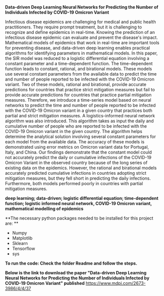 **Data-driven Deep Learning Neural Networks for Predicting the Number of Individuals Infected by COVID-19 Omicron Variant**

Infectious disease epidemics are challenging for medical and public health practitioners. They require prompt treatment, but it is challenging to recognize and define epidemics in real-time. Knowing the prediction of an infectious disease epidemic can evaluate and prevent the disease's impact. Mathematical models of epidemics that work in real-time are important tools for preventing disease, and data-driven deep learning enables practical algorithms for identifying parameters in mathematical models. In this paper, the SIR model was reduced to a logistic differential equation involving a constant parameter and a time-dependent function. The time-dependent function leads to constant, rational, and birational models. These models use several constant parameters from the available data to predict the time and number of people reported to be infected with the COVID-19 Omicron variant. Two of these models, rational and birational, provide accurate predictions for countries that practice strict mitigation measures but fail to provide accurate predictions for countries that practice partial mitigation measures. Therefore, we introduce a time-series model based on neural networks to predict the time and number of people reported to be infected with the COVID-19 Omicron variant in a given country that practices both partial and strict mitigation measures. A logistics-informed neural network algorithm was also introduced. This algorithm takes as input the daily and cumulative number of people who are reported to be infected with the COVID-19 Omicron variant in the given country. The algorithm helps determine the analytical solution involving several constant parameters for each model from the available data. The accuracy of these models is demonstrated using error metrics on Omicron variant data for Portugal, Italy, and China. Our findings demonstrate that the constant model could not accurately predict the daily or cumulative infections of the COVID-19 Omicron Variant in the observed country because of the long series of existing data on the epidemics. However, the rational and birational models accurately predicted cumulative infections in countries adopting strict mitigation measures, but they fell short in predicting the daily infections. Furthermore, both models performed poorly in countries with partial mitigation measures.


**deep learning; data-driven; logistic differential equation; time-dependent function; logistic informed neural network, COVID-19 Omicron variant, mathematical modelling of epidemics**




**The necessary python packages needed to be installed for this project are:
**
* Numpy
* Matplotlib
* Sklearn
* Tensorflow
* sys


**To run the code: Check the folder Readme and follow the steps.**





**Below is the link to download the paper "Data-driven Deep Learning Neural Networks for Predicting the Number of Individuals Infected by COVID-19 Omicron Variant" published**
https://www.mdpi.com/2673-3986/4/4/37
